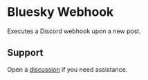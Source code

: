 # Bluesky Webhook

Executes a Discord webhook upon a new post.

## Support

Open a [discussion](https://github.com/Jiralite/bluesky-webhook/discussions/new?category=support) if you need assistance.
